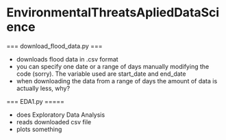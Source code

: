 # EnvironmentalThreatsApliedDataScience

=== download_flood_data.py ===
- downloads flood data in .csv format
- you can specify one date or a range of days manually modifying the code (sorry). The variable used are start_date and end_date
- when downloading the data from a range of days the amount of data is actually less, why?


=== EDA1.py =====
- does Exploratory Data Analysis
- reads downloaded csv file
- plots something
